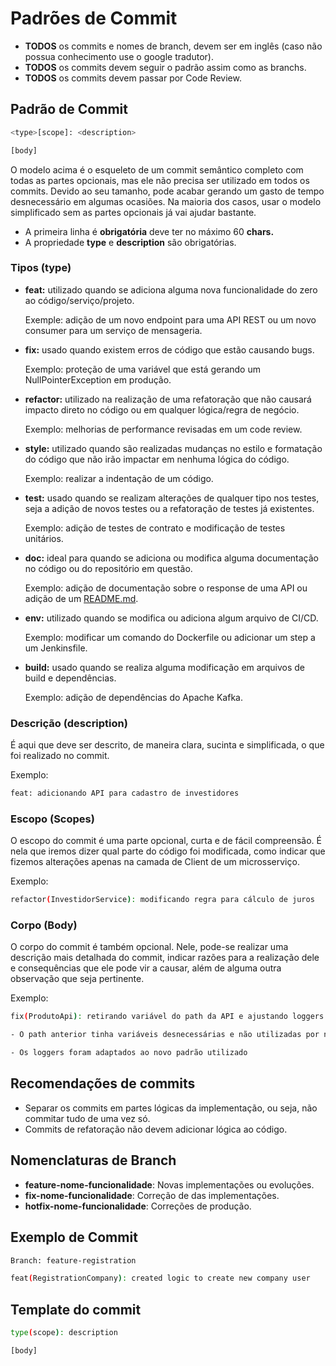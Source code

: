 # Padrões de Commit

- **TODOS** os commits e nomes de branch, devem ser em inglês (caso não possua conhecimento use o google tradutor).
- **TODOS** os commits devem seguir o padrão assim como as branchs.
- **TODOS** os commits devem passar por Code Review.

## **Padrão de Commit**

```bash
<type>[scope]: <description>

[body]
```

O modelo acima é o esqueleto de um commit semântico completo com todas as partes opcionais, mas ele não precisa ser utilizado em todos os commits. Devido ao seu tamanho, pode acabar gerando um gasto de tempo desnecessário em algumas ocasiões. Na maioria dos casos, usar o modelo simplificado sem as partes opcionais já vai ajudar bastante.

- A primeira linha é **obrigatória** deve ter no máximo 60 **chars.**
- A propriedade **type** e **description** são obrigatórias.

### Tipos (type)

- **feat:** utilizado quando se adiciona alguma nova funcionalidade do zero ao código/serviço/projeto.

  Exemple: adição de um novo endpoint para uma API REST ou um novo consumer para um serviço de mensageria.

- **fix:** usado quando existem erros de código que estão causando bugs.

  Exemplo: proteção de uma variável que está gerando um NullPointerException em produção.

- **refactor:** utilizado na realização de uma refatoração que não causará impacto direto no código ou em qualquer lógica/regra de negócio.

  Exemplo: melhorias de performance revisadas em um code review.

- **style:** utilizado quando são realizadas mudanças no estilo e formatação do código que não irão impactar em nenhuma lógica do código.

  Exemplo: realizar a indentação de um código.

- **test:** usado quando se realizam alterações de qualquer tipo nos testes, seja a adição de novos testes ou a refatoração de testes já existentes.

  Exemplo: adição de testes de contrato e modificação de testes unitários.

- **doc:** ideal para quando se adiciona ou modifica alguma documentação no código ou do repositório em questão.

  Exemplo: adição de documentação sobre o response de uma API ou adição de um [README.md](http://readme.md/).

- **env:** utilizado quando se modifica ou adiciona algum arquivo de CI/CD.

  Exemplo: modificar um comando do Dockerfile ou adicionar um step a um Jenkinsfile.

- **build:** usado quando se realiza alguma modificação em arquivos de build e dependências.

  Exemplo: adição de dependências do Apache Kafka.

### Descrição (description)

É aqui que deve ser descrito, de maneira clara, sucinta e simplificada, o que foi realizado no commit.

Exemplo:

```bash
feat: adicionando API para cadastro de investidores
```

### Escopo (Scopes)

O escopo do commit é uma parte opcional, curta e de fácil compreensão. É nela que iremos dizer qual parte do código foi modificada, como indicar que fizemos alterações apenas na camada de Client de um microsserviço.

Exemplo:

```bash
refactor(InvestidorService): modificando regra para cálculo de juros
```

### Corpo (Body)

O corpo do commit é também opcional. Nele, pode-se realizar uma descrição mais detalhada do commit, indicar razões para a realização dele e consequências que ele pode vir a causar, além de alguma outra observação que seja pertinente.

Exemplo:

```bash
fix(ProdutoApi): retirando variável do path da API e ajustando loggers

- O path anterior tinha variáveis desnecessárias e não utilizadas por nenhum consumidor

- Os loggers foram adaptados ao novo padrão utilizado
```

## **Recomendações de commits**

- Separar os commits em partes lógicas da implementação, ou seja, não commitar tudo de uma vez só.
- Commits de refatoração não devem adicionar lógica ao código.

## Nomenclaturas de Branch

- **feature-nome-funcionalidade**: Novas implementações ou evoluções.
- **fix-nome-funcionalidade**: Correção de das implementações.
- **hotfix-nome-funcionalidade**: Correções de produção.

## **Exemplo de Commit**

```bash
Branch: feature-registration

feat(RegistrationCompany): created logic to create new company user
```

## Template do commit

```bash
type(scope): description

[body]
```

